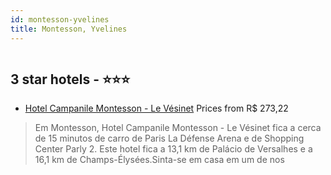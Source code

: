 ```yaml
---
id: montesson-yvelines
title: Montesson, Yvelines
---
```


<center><img src="https://i.travelapi.com/hotels/2000000/1610000/1609500/1609499/618e893a_z.jpg" alt="" /></center>


##  3 star hotels - ⭐️⭐️⭐️

-    [Hotel Campanile Montesson - Le Vésinet](https://us.hurb.com/hotels/montesson/hotel-campanile-montesson-le-vesinet-HT-3YIY?cmp=18055) Prices from R$ 273,22
   > Em Montesson, Hotel Campanile Montesson - Le Vésinet fica a cerca de 15 minutos de carro de Paris La Défense Arena e de Shopping Center Parly 2.  Este hotel fica a 13,1 km de Palácio de Versalhes e a 16,1 km de Champs-Élysées.Sinta-se em casa em um de nos
